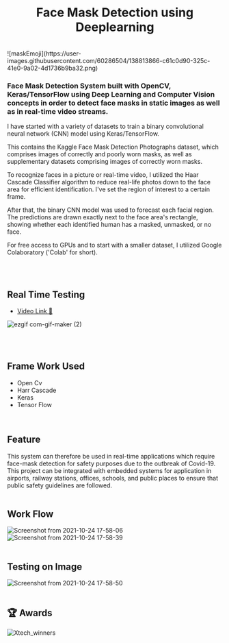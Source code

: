  <h1 align="center">Face Mask Detection using Deeplearning </h1>

 <br>
![maskEmoji](https://user-images.githubusercontent.com/60286504/138813866-c61c0d90-325c-41e0-9a02-4d1736b9ba32.png)

<h3>Face Mask Detection System built with OpenCV, Keras/TensorFlow using Deep Learning and Computer Vision concepts in order to detect face masks in static images as well as in real-time video streams.</h3>


I have started with a variety of datasets to train a binary convolutional neural network (CNN) model using Keras/TensorFlow.

This contains the Kaggle Face Mask Detection Photographs dataset, which comprises images of correctly and poorly worn masks, as well as supplementary datasets comprising images of correctly worn masks.

To recognize faces in a picture or real-time video, I utilized the Haar Cascade Classifier algorithm to reduce real-life photos down to the face area for efficient identification. I've set the region of interest to a certain frame.

After that, the binary CNN model was used to forecast each facial region. The predictions are drawn exactly next to the face area's rectangle, showing whether each identified human has a masked, unmasked, or no face.

For free access to GPUs and to start with a smaller dataset, I utilized Google Colaboratory ('Colab' for short).

<br><br>

## Real Time Testing <br>
<!--  video link -->
 - [Video Link 🎥](https://drive.google.com/file/d/1-y6MHBF18KvnR2-Tj8K6XR-OOrVBXYPz/view?usp=sharing)

![ezgif com-gif-maker (2)](https://user-images.githubusercontent.com/60286504/138593191-9e4c6952-d3d4-4706-9bef-d2f6b8dfd67d.gif)

<br><br>
## Frame Work Used

 - Open Cv
 - Harr Cascade 
 - Keras 
 - Tensor Flow

<br>

## Feature <br>
This system can therefore be used in real-time applications which require face-mask detection for safety purposes due to the outbreak of Covid-19. This project can be integrated with embedded systems for application in airports, railway stations, offices, schools, and public places to ensure that public safety guidelines are followed.<br> <br>



## Work Flow <br>

![Screenshot from 2021-10-24 17-58-06](https://user-images.githubusercontent.com/60286504/138593613-82e1244f-8234-4e46-a68d-4527212074a8.png) 
<br>
![Screenshot from 2021-10-24 17-58-39](https://user-images.githubusercontent.com/60286504/138593635-87bff647-ee75-43c7-903f-893f54f00efe.png)
<br><br>

## Testing on Image <br>
![Screenshot from 2021-10-24 17-58-50](https://user-images.githubusercontent.com/60286504/138593639-be7e4606-1224-4731-9e9c-22ad0272bfb4.png)
<br><br>

## 🏆 Awards

![Xtech_winners](https://user-images.githubusercontent.com/60286504/138813445-3878c195-3f61-41de-b4c2-b9adfec883b2.png)
